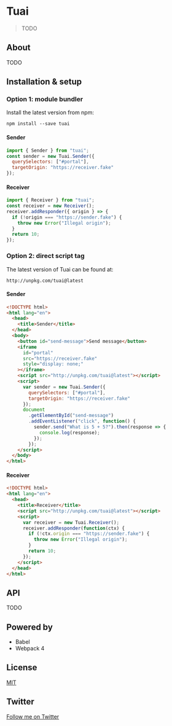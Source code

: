 # Tuai

> TODO

## About

TODO

## Installation & setup

### Option 1: module bundler

Install the latest version from npm:

```
npm install --save tuai
```

#### Sender

```javascript
import { Sender } from "tuai";
const sender = new Tuai.Sender({
  querySelectors: ["#portal"],
  targetOrigin: "https://receiver.fake"
});
```

#### Receiver

```javascript
import { Receiver } from "tuai";
const receiver = new Receiver();
receiver.addResponder({ origin } => {
  if (!origin === "https://sender.fake") {
    throw new Error("Illegal origin");
  }
  return 10;
});
```

### Option 2: direct script tag

The latest version of Tuai can be found at:

```
http://unpkg.com/tuai@latest
```

#### Sender

```html
<!DOCTYPE html>
<html lang="en">
  <head>
    <title>Sender</title>
  </head>
  <body>
    <button id="send-message">Send message</button>
    <iframe
      id="portal"
      src="https://receiver.fake"
      style="display: none;"
    ></iframe>
    <script src="http://unpkg.com/tuai@latest"></script>
    <script>
      var sender = new Tuai.Sender({
        querySelectors: ["#portal"],
        targetOrigin: "https://receiver.fake"
      });
      document
        .getElementById("send-message")
        .addEventListener("click", function() {
          sender.send("What is 5 + 5?").then(response => {
            console.log(response);
          });
        });
    </script>
  </body>
</html>
```

#### Receiver

```html
<!DOCTYPE html>
<html lang="en">
  <head>
    <title>Receiver</title>
    <script src="http://unpkg.com/tuai@latest"></script>
    <script>
      var receiver = new Tuai.Receiver();
      receiver.addResponder(function(ctx) {
        if (!ctx.origin === "https://sender.fake") {
          throw new Error("Illegal origin");
        }
        return 10;
      });
    </script>
  </head>
</html>
```

## API

TODO

## Powered by

- Babel
- Webpack 4

## License

[MIT](http://opensource.org/licenses/MIT)

## Twitter

[Follow me on Twitter](https://twitter.com/KrolsBjorn)
